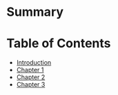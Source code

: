 # Summary

# Table of Contents
- [Introduction](README.md)
- [Chapter 1](_draft/chapter01.md)
- [Chapter 2](_draft/chapter02.md)
- [Chapter 3](_draft/chapter03.md)

